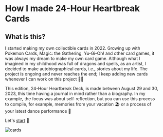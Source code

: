 How I made 24-Hour Heartbreak Cards
========

What is this?
--------

I started making my own collectible cards in 2022. Growing up with Pokemon Cards, Magic: the Gathering, Yu-Gi-Oh! and other card games, it was always my dream to make my own card game. Although what I imagined in my childhood was full of dragons and spells, as an artist, I decided to make autobiographical cards, i.e., stories about my life. The project is ongoing and never reaches the end; I keep adding new cards whenever I can work on this project :running_woman:

This edition, 24-Hour Heartbreak Deck, is made between August 29 and 30, 2023, this time having a journal in mind rather than a biography. In my example, the focus was about self-reflection, but you can use this process to compile, for example, memories from your vacation :beach_umbrella: or a process of your latest dance performance :dolls:

Let's [start](#doc/start) :rocket:

![cards](https://img.glitches.me/images/2023/07/26/cards_sq.jpg)
